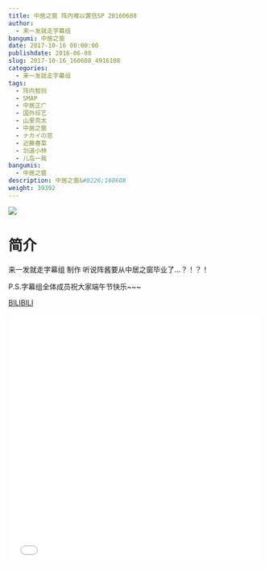 ```yaml
---
title: 中居之窗 阵内难以置信SP 20160608
author: 
  - 来一发就走字幕组
bangumi: 中居之窗
date: 2017-10-16 00:00:00
publishdate: 2016-06-08
slug: 2017-10-16_160608_4916108
categories: 
  - 来一发就走字幕组
tags: 
  - 阵内智则
  - SMAP
  - 中居正广
  - 国外综艺
  - 山里亮太
  - 中居之窗
  - ナカイの窓
  - 近藤春菜
  - 剑道小林
  - 儿岛一哉
bangumis: 
  - 中居之窗
description: 中居之窗&#8226;160608
weight: 39392
---
```


![](https://i.imgur.com/3sAKv5X.jpg)

# 简介  
来一发就走字幕组 制作 听说阵酱要从中居之窗毕业了…？！？！
P.S.字幕组全体成员祝大家端午节快乐~~~

  [BILIBILI](https://www.bilibili.com/video/av4916108/)


  <iframe src="//www.bilibili.com/html/html5player.html?cid=7983487&aid=4916108" width="100%" height="500" frameborder="0" allowfullscreen="allowfullscreen"></iframe>
